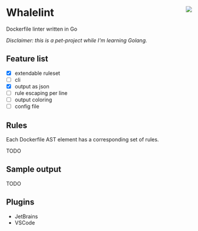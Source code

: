 # Whalelint  <img align="right" src="https://github.com/cremindes/whalelint/workflows/build/badge.svg" />

Dockerfile linter written in Go

*Disclaimer: this is a pet-project while I'm learning Golang.*

## Feature list

- [x] extendable ruleset
- [ ] cli
- [X] output as json
- [ ] rule escaping per line
- [ ] output coloring
- [ ] config file

## Rules

Each Dockerfile AST element has a corresponding set of rules. 

TODO

## Sample output

TODO

## Plugins

- JetBrains
- VSCode